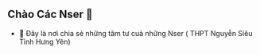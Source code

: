 ## Chào Các Nser 👋
 
- 💬 Đây là nơi chia sẻ những tâm tư cuả những Nser ( THPT Nguyễn Siêu Tỉnh Hưng Yên)
